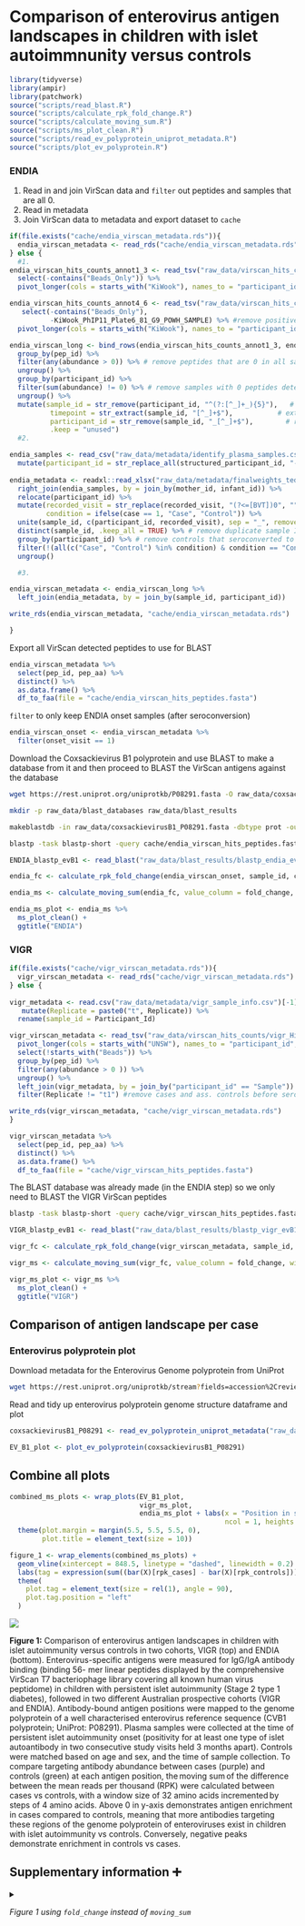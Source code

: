 
# Comparison of enterovirus antigen landscapes in children with islet autoimmnunity versus controls

``` r
library(tidyverse)
library(ampir)
library(patchwork)
source("scripts/read_blast.R")
source("scripts/calculate_rpk_fold_change.R")
source("scripts/calculate_moving_sum.R")
source("scripts/ms_plot_clean.R")
source("scripts/read_ev_polyprotein_uniprot_metadata.R")
source("scripts/plot_ev_polyprotein.R")
```

### ENDIA

1.  Read in and join VirScan data and `filter` out peptides and samples
    that are all 0.
2.  Read in metadata
3.  Join VirScan data to metadata and export dataset to `cache`

``` r
if(file.exists("cache/endia_virscan_metadata.rds")){
  endia_virscan_metadata <- read_rds("cache/endia_virscan_metadata.rds")
} else {
  #1.
endia_virscan_hits_counts_annot1_3 <- read_tsv("raw_data/virscan_hits_counts/phip11_plate1-3_v_kiwook_2_CDIVirScan_000_Hits_counts_annotated.tsv") %>% 
  select(-contains("Beads_Only")) %>% 
  pivot_longer(cols = starts_with("KiWook"), names_to = "participant_id", values_to = "abundance") 

endia_virscan_hits_counts_annot4_6 <- read_tsv("raw_data/virscan_hits_counts/phip11_plate4-6_v_kiwook_2_CDIVirScan_000_Hits_counts_annotated.tsv") %>% 
   select(-contains("Beads_Only"),
          -KiWook_PhIP11_Plate6_81_G9_POWH_SAMPLE) %>% #remove positive control 
  pivot_longer(cols = starts_with("KiWook"), names_to = "participant_id", values_to = "abundance")

endia_virscan_long <- bind_rows(endia_virscan_hits_counts_annot1_3, endia_virscan_hits_counts_annot4_6) %>% 
  group_by(pep_id) %>%
  filter(any(abundance > 0)) %>% # remove peptides that are 0 in all samples
  ungroup() %>% 
  group_by(participant_id) %>% 
  filter(sum(abundance) != 0) %>% # remove samples with 0 peptides detected 
  ungroup() %>% 
  mutate(sample_id = str_remove(participant_id, "^(?:[^_]+_){5}"),   # keep everything after the 5th _
          timepoint = str_extract(sample_id, "[^_]+$"),           # extract last segment from sample_id
          participant_id = str_remove(sample_id, "_[^_]+$"),        # remove timepoint from sample_id
          .keep = "unused")
  #2.

endia_samples <- read_csv("raw_data/metadata/identify_plasma_samples.csv") %>% 
  mutate(participant_id = str_replace_all(structured_participant_id, "-", "_"), .keep = "unused") 
         
endia_metadata <- readxl::read_xlsx("raw_data/metadata/finalweights_teddy_plasma_with_visits_deidentified_confounders.xlsx") %>% 
  right_join(endia_samples, by = join_by(mother_id, infant_id)) %>% 
  relocate(participant_id) %>% 
  mutate(recorded_visit = str_replace(recorded_visit, "(?<=[BVT])0", ""), # replace 0 preceded by B, V or T
         condition = ifelse(case == 1, "Case", "Control")) %>% 
  unite(sample_id, c(participant_id, recorded_visit), sep = "_", remove = FALSE) %>% 
  distinct(sample_id, .keep_all = TRUE) %>% # remove duplicate sample IDs from the NCC methodology
  group_by(participant_id) %>% # remove controls that seroconverted to cases
  filter(!(all(c("Case", "Control") %in% condition) & condition == "Control")) %>% 
  ungroup()

  #3.

endia_virscan_metadata <- endia_virscan_long %>% 
  left_join(endia_metadata, by = join_by(sample_id, participant_id)) 

write_rds(endia_virscan_metadata, "cache/endia_virscan_metadata.rds")

}
```

Export all VirScan detected peptides to use for BLAST

``` r
endia_virscan_metadata %>% 
  select(pep_id, pep_aa) %>% 
  distinct() %>% 
  as.data.frame() %>% 
  df_to_faa(file = "cache/endia_virscan_hits_peptides.fasta")
```

`filter` to only keep ENDIA onset samples (after seroconversion)

``` r
endia_virscan_onset <- endia_virscan_metadata %>% 
  filter(onset_visit == 1)
```

Download the Coxsackievirus B1 polyprotein and use BLAST to make a
database from it and then proceed to BLAST the VirScan antigens against
the database

``` bash
wget https://rest.uniprot.org/uniprotkb/P08291.fasta -O raw_data/coxsackievirusB1_P08291.fasta

mkdir -p raw_data/blast_databases raw_data/blast_results

makeblastdb -in raw_data/coxsackievirusB1_P08291.fasta -dbtype prot -out raw_data/blast_databases/coxsackievirusB1_P08291_db

blastp -task blastp-short -query cache/endia_virscan_hits_peptides.fasta -db raw_data/blast_databases/coxsackievirusB1_P08291_db -outfmt '6 qaccver saccver pident nident length evalue bitscore mismatch gapopen qstart qend sstart send qseq sseq ppos stitle frames' -evalue 0.01 -word_size 2 -out raw_data/blast_results/blastp_endia_evB1_all_virscan_peps.blast
```

``` r
ENDIA_blastp_evB1 <- read_blast("raw_data/blast_results/blastp_endia_evB1_all_virscan_peps.blast")

endia_fc <- calculate_rpk_fold_change(endia_virscan_onset, sample_id, condition, pep_id, abundance, ENDIA_blastp_evB1)

endia_ms <- calculate_moving_sum(endia_fc, value_column = fold_change, win_size = 32, step_size = 4)

endia_ms_plot <- endia_ms %>% 
  ms_plot_clean() +
  ggtitle("ENDIA")
```

### VIGR

``` r
if(file.exists("cache/vigr_virscan_metadata.rds")){
  vigr_virscan_metadata <- read_rds("cache/vigr_virscan_metadata.rds")
} else {
  
vigr_metadata <- read.csv("raw_data/metadata/vigr_sample_info.csv")[-1] %>% 
   mutate(Replicate = paste0("t", Replicate)) %>% 
  rename(sample_id = Participant_Id)

vigr_virscan_metadata <- read_tsv("raw_data/virscan_hits_counts/vigr_Hits_counts_annotated.tsv") %>% 
  pivot_longer(cols = starts_with("UNSW"), names_to = "participant_id", values_to = "abundance") %>%
  select(!starts_with("Beads")) %>%
  group_by(pep_id) %>% 
  filter(any(abundance > 0 )) %>% 
  ungroup() %>% 
  left_join(vigr_metadata, by = join_by("participant_id" == "Sample")) %>% 
  filter(Replicate != "t1") #remove cases and ass. controls before seroconversion

write_rds(vigr_virscan_metadata, "cache/vigr_virscan_metadata.rds")
}
```

``` r
vigr_virscan_metadata %>% 
  select(pep_id, pep_aa) %>% 
  distinct() %>% 
  as.data.frame() %>% 
  df_to_faa(file = "cache/vigr_virscan_hits_peptides.fasta")
```

The BLAST database was already made (in the ENDIA step) so we only need
to BLAST the VIGR VirScan peptides

``` bash
blastp -task blastp-short -query cache/vigr_virscan_hits_peptides.fasta -db raw_data/blast_databases/coxsackievirusB1_P08291_db -outfmt '6 qaccver saccver pident nident length evalue bitscore mismatch gapopen qstart qend sstart send qseq sseq ppos stitle frames' -evalue 0.01 -word_size 2 -out raw_data/blast_results/blastp_vigr_evB1_all_virscan_peps.blast
```

``` r
VIGR_blastp_evB1 <- read_blast("raw_data/blast_results/blastp_vigr_evB1_all_virscan_peps.blast")

vigr_fc <- calculate_rpk_fold_change(vigr_virscan_metadata, sample_id, Condition, pep_id, abundance, VIGR_blastp_evB1)

vigr_ms <- calculate_moving_sum(vigr_fc, value_column = fold_change, win_size = 32, step_size = 4)

vigr_ms_plot <- vigr_ms %>% 
  ms_plot_clean() +
  ggtitle("VIGR")
```

## Comparison of antigen landscape per case

### Enterovirus polyprotein plot

Download metadata for the Enterovirus Genome polyprotein from UniProt

``` bash
wget https://rest.uniprot.org/uniprotkb/stream?fields=accession%2Creviewed%2Cid%2Cprotein_name%2Corganism_name%2Clength%2Csequence%2Cft_chain&format=tsv&query=%28%22Coxsackievirus+B1%22+AND+%28virus_host_name%3AHuman%29%29 -O raw_data/coxsackievirusB1_P08291.tsv
```

Read and tidy up enterovirus polyprotein genome structure dataframe and
plot

``` r
coxsackievirusB1_P08291 <- read_ev_polyprotein_uniprot_metadata("raw_data/coxsackievirusB1_P08291.tsv")

EV_B1_plot <- plot_ev_polyprotein(coxsackievirusB1_P08291)
```

## Combine all plots

``` r
combined_ms_plots <- wrap_plots(EV_B1_plot,
                                vigr_ms_plot,
                                endia_ms_plot + labs(x = "Position in sequence (amino acids)") + theme(legend.position = "bottom"),
                                                     ncol = 1, heights = c(0.3, 3, 3)) &
  theme(plot.margin = margin(5.5, 5.5, 5.5, 0),
        plot.title = element_text(size = 10)) 

figure_1 <- wrap_elements(combined_ms_plots) +
  geom_vline(xintercept = 848.5, linetype = "dashed", linewidth = 0.2) +
  labs(tag = expression(sum((bar(X)[rpk_cases] - bar(X)[rpk_controls])))) +
  theme(
    plot.tag = element_text(size = rel(1), angle = 90),
    plot.tag.position = "left"
  )
```

![](01_figure_01_CXVB_antigen_mapping_files/figure-gfm/unnamed-chunk-13-1.png)<!-- -->

**Figure 1:** Comparison of enterovirus antigen landscapes in children
with islet autoimmunity versus controls in two cohorts, VIGR (top) and
ENDIA (bottom). Enterovirus-specific antigens were measured for IgG/IgA
antibody binding (binding 56- mer linear peptides displayed by the
comprehensive VirScan T7 bacteriophage library covering all known human
virus peptidome) in children with persistent islet autoimmunity (Stage 2
type 1 diabetes), followed in two different Australian prospective
cohorts (VIGR and ENDIA). Antibody-bound antigen positions were mapped
to the genome polyprotein of a well characterised enterovirus reference
sequence (CVB1 polyprotein; UniProt: P08291). Plasma samples were
collected at the time of persistent islet autoimmunity onset (positivity
for at least one type of islet autoantibody in two consecutive study
visits held 3 months apart). Controls were matched based on age and sex,
and the time of sample collection. To compare targeting antibody
abundance between cases (purple) and controls (green) at each antigen
position, the moving sum of the difference between the mean reads per
thousand (RPK) were calculated between cases vs controls, with a window
size of 32 amino acids incremented by steps of 4 amino acids. Above 0 in
y-axis demonstrates antigen enrichment in cases compared to controls,
meaning that more antibodies targeting these regions of the genome
polyprotein of enteroviruses exist in children with islet autoimmunity
vs controls. Conversely, negative peaks demonstrate enrichment in
controls vs cases.

## Supplementary information :heavy_plus_sign:

<details>

<summary>

<i> Figure 1 using `fold_change` instead of `moving_sum` </i>
</summary>

``` r
vigr_fc_plot <- vigr_fc %>%
    mutate(Condition = if_else(fold_change > 0, "Case", "Control")) %>% 
    ggplot(aes(x = (start + end) / 2, y = fold_change, fill = Condition)) +
    geom_bar(stat = "identity") +
    labs(x = "", fill = "", y = "") +
    theme_minimal() +
    theme(panel.grid.minor = element_blank(),
          panel.grid.major = element_blank()) +
    scale_fill_manual(values = c("Case" = "#d73027", "Control" = "#4575b4"), labels = c("Case", "Control")) +
    theme(legend.position = "none") +
    ggtitle("VIGR")

endia_fc_plot <- endia_fc %>%
    mutate(Condition = if_else(fold_change > 0, "Case", "Control")) %>% 
    ggplot(aes(x = (start + end) / 2, y = fold_change, fill = Condition)) +
    geom_bar(stat = "identity") +
    labs(x = "", fill = "", y = "") +
    theme_minimal() +
    theme(panel.grid.minor = element_blank(),
          panel.grid.major = element_blank()) +
    scale_fill_manual(values = c("Case" = "#d73027", "Control" = "#4575b4"), labels = c("Case", "Control")) +
    theme(legend.position = "none") +
    ggtitle("ENDIA")

combined_fc_plots <- wrap_plots(EV_B1_plot,
                                vigr_fc_plot,
                                endia_fc_plot + labs(x = "Position in sequence (amino acids)") + theme(legend.position = "bottom"),
                                                     ncol = 1, heights = c(0.3, 3, 3)) &
  theme(plot.margin = margin(5.5, 5.5, 5.5, 0),
        plot.title = element_text(size = 10)) 

wrap_elements(combined_fc_plots) +
  geom_vline(xintercept = 848.5, linetype = "dashed", linewidth = 0.2) +
  labs(tag = expression(bar(X)[rpk_cases] - bar(X)[rpk_controls])) +
  theme(
    plot.tag = element_text(size = rel(1), angle = 90),
    plot.tag.position = "left"
  )
```

![](01_figure_01_CXVB_antigen_mapping_files/figure-gfm/unnamed-chunk-14-1.png)<!-- -->

Using traditional fold change (division instead of subtraction)

``` r
endia_proper_fc_plot <- endia_fc %>%  
  mutate(proper_fold_change = log2((mean_rpk_per_pepCase + 1) / (mean_rpk_per_pepControl + 1))) %>% 
  mutate(Condition = if_else(proper_fold_change > 0, "Case", "Control")) %>% 
   ggplot(aes(x = (start + end) / 2, y = proper_fold_change, fill = Condition)) +
    geom_bar(stat = "identity") +
    labs(x = "", fill = "", y = "") +
    theme_minimal() +
    theme(panel.grid.minor = element_blank(),
          panel.grid.major = element_blank()) +
  ggtitle("ENDIA")

vigr_proper_fc_plot <- vigr_fc %>%
  mutate(proper_fold_change = log2((mean_rpk_per_pepCase + 1) / (mean_rpk_per_pepControl + 1))) %>% 
  mutate(Condition = if_else(proper_fold_change > 0, "Case", "Control")) %>% 
   ggplot(aes(x = (start + end) / 2, y = proper_fold_change, fill = Condition)) +
    geom_bar(stat = "identity") +
    labs(x = "", fill = "", y = "") +
    theme_minimal() +
    theme(panel.grid.minor = element_blank(),
          panel.grid.major = element_blank()) +
    ggtitle("VIGR")

combined_proper_fc_plots <- wrap_plots(EV_B1_plot,
                                vigr_proper_fc_plot,
                                endia_proper_fc_plot + labs(x = "Position in sequence (amino acids)") + theme(legend.position = "bottom"),
                                                     ncol = 1, heights = c(0.3, 3, 3)) &
  theme(plot.margin = margin(5.5, 5.5, 5.5, 0),
        plot.title = element_text(size = 10)) 

wrap_elements(combined_proper_fc_plots) +
  labs(tag = expression(log2(bar(X)[rpk_cases] / bar(X)[rpk_controls]))) +
  theme(
    plot.tag = element_text(size = rel(1), angle = 90),
    plot.tag.position = "left"
  )
```

![](01_figure_01_CXVB_antigen_mapping_files/figure-gfm/unnamed-chunk-15-1.png)<!-- -->

Using the `moving_sum` calculated on `proper_fold_change`

``` r
vigr_proper_fc <- vigr_fc %>%
  mutate(proper_fold_change = log2((mean_rpk_per_pepCase + 1) / (mean_rpk_per_pepControl + 1))) %>% 
  mutate(Condition = if_else(proper_fold_change > 0, "Case", "Control")) 

vigr_proper_fc_ms <- calculate_moving_sum(vigr_proper_fc, value_column = proper_fold_change, win_size = 32, step_size = 4)

vigr_proper_fc_ms_plot <- vigr_proper_fc_ms %>% 
  ms_plot_clean() +
    ggtitle("VIGR")

endia_proper_fc <- endia_fc %>%  
  mutate(proper_fold_change = log2((mean_rpk_per_pepCase + 1) / (mean_rpk_per_pepControl + 1))) %>% 
  mutate(Condition = if_else(proper_fold_change > 0, "Case", "Control"))

endia_proper_fc_ms <- calculate_moving_sum(endia_proper_fc, value_column = proper_fold_change, win_size = 32, step_size = 4)

endia_proper_fc_ms_plot <- endia_proper_fc_ms %>% 
  ms_plot_clean() +
    ggtitle("ENDIA")


combined_proper_fc_ms_plots <- wrap_plots(EV_B1_plot,
                                vigr_proper_fc_ms_plot,
                                endia_proper_fc_ms_plot + labs(x = "Position in sequence (amino acids)") + theme(legend.position = "bottom"),
                                                     ncol = 1, heights = c(0.3, 3, 3)) &
  theme(plot.margin = margin(5.5, 5.5, 5.5, 0),
        plot.title = element_text(size = 10)) 

wrap_elements(combined_proper_fc_ms_plots) +
  labs(tag = expression(sum(log2(bar(X)[rpk_cases] / bar(X)[rpk_controls])))) +
  theme(
    plot.tag = element_text(size = rel(1), angle = 90),
    plot.tag.position = "left"
  )
```

![](01_figure_01_CXVB_antigen_mapping_files/figure-gfm/unnamed-chunk-16-1.png)<!-- -->

As above but without using `log2`

``` r
vigr_proper_fc_nl <- vigr_fc %>%
   mutate(proper_fold_change = mean_rpk_per_pepCase / mean_rpk_per_pepControl) %>% 
  mutate(Condition = if_else(proper_fold_change > 0, "Case", "Control")) 

vigr_proper_fc_nl_ms <- calculate_moving_sum(vigr_proper_fc, value_column = proper_fold_change, win_size = 32, step_size = 4)

vigr_proper_fc_ms_nl_plot <- vigr_proper_fc_nl_ms %>% 
  ms_plot_clean() +
    ggtitle("VIGR")

endia_proper_fc_nl <- endia_fc %>%  
  mutate(proper_fold_change = mean_rpk_per_pepCase / mean_rpk_per_pepControl) %>% 
  mutate(Condition = if_else(proper_fold_change > 0, "Case", "Control"))

endia_proper_fc_nl_ms <- calculate_moving_sum(endia_proper_fc_nl, value_column = proper_fold_change, win_size = 32, step_size = 4)

endia_proper_fc_nl_ms_plot <- endia_proper_fc_nl_ms %>% 
  ms_plot_clean() +
    ggtitle("ENDIA")

combined_proper_fc_nl_ms_plots <- wrap_plots(EV_B1_plot,
                                vigr_proper_fc_ms_nl_plot,
                                endia_proper_fc_nl_ms_plot + labs(x = "Position in sequence (amino acids)") + theme(legend.position = "bottom"),
                                                     ncol = 1, heights = c(0.3, 3, 3)) &
  theme(plot.margin = margin(5.5, 5.5, 5.5, 0),
        plot.title = element_text(size = 10)) 

wrap_elements(combined_proper_fc_nl_ms_plots) +
  labs(tag = expression(sum(bar(X)[rpk_cases] / bar(X)[rpk_controls]))) +
  theme(
    plot.tag = element_text(size = rel(1), angle = 90),
    plot.tag.position = "left"
  )
```

![](01_figure_01_CXVB_antigen_mapping_files/figure-gfm/unnamed-chunk-17-1.png)<!-- -->

</details>
